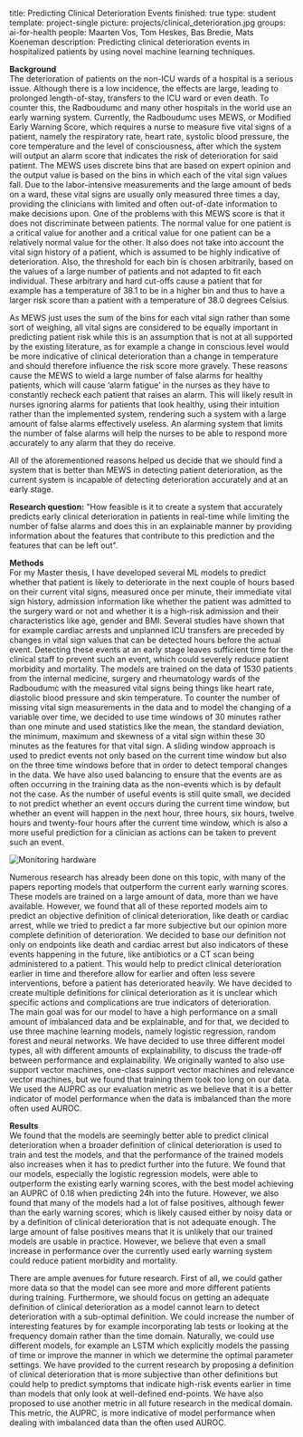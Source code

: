 title: Predicting Clinical Deterioration Events
finished: true
type: student
template: project-single
picture: projects/clinical_deterioration.jpg
groups: ai-for-health
people: Maarten Vos, Tom Heskes, Bas Bredie, Mats Koeneman
description: Predicting clinical deterioration events in hospitalized patients by using novel machine learning techniques.

**Background**<br>
The deterioration of patients on the non-ICU wards of a hospital is a serious issue. Although there is a low incidence, the effects are large, leading to prolonged length-of-stay, transfers to the ICU ward or even death. To counter this, the Radboudumc and many other hospitals in the world use an early warning system. Currently, the Radboudumc uses MEWS, or Modified Early Warning Score, which requires a nurse to measure five vital signs of a patient, namely the respiratory rate, heart rate, systolic blood pressure, the core temperature and the level of consciousness, after which the system will output an alarm score that indicates the risk of deterioration for said patient. The MEWS uses discrete bins that are based on expert opinion and the output value is based on the bins in which each of the vital sign values fall. Due to the labor-intensive measurements and the large amount of beds on a ward, these vital signs are usually only measured three times a day, providing the clinicians with limited and often out-of-date information to make decisions upon.
One of the problems with this MEWS score is that it does not discriminate between patients. The normal value for one patient is a critical value for another and a critical value for one patient can be a relatively normal value for the other. It also does not take into account the vital sign history of a patient, which is assumed to be highly indicative of deterioration. Also, the threshold for each bin is chosen arbitrarily, based on the values of a large number of patients and not adapted to fit each individual. These arbitrary and hard cut-offs cause a patient that for example has a temperature of 38.1 to be in a higher bin and thus to have a larger risk score than a patient with a temperature of 38.0 degrees Celsius.

As MEWS just uses the sum of the bins for each vital sign rather than some sort of weighing, all vital signs are considered to be equally important in predicting patient risk while this is an assumption that is not at all supported by the existing literature, as for example a change in conscious level would be more indicative of clinical deterioration than a change in temperature and should therefore influence the risk score more gravely. These reasons cause the MEWS to wield a large number of false alarms for healthy patients, which will cause ‘alarm fatigue’ in the nurses as they have to constantly recheck each patient that raises an alarm. This will likely result in nurses ignoring alarms for patients that look healthy, using their intuition rather than the implemented system, rendering such a system with a large amount of false alarms effectively useless. An alarming system that limits the number of false alarms will help the nurses to be able to respond more accurately to any alarm that they do receive.

All of the aforementioned reasons helped us decide that we should find a system that is better than MEWS in detecting patient deterioration, as the current system is incapable of detecting deterioration accurately and at an early stage.

**Research question:** "How feasible is it to create a system that accurately predicts early clinical deterioration in patients in real-time while limiting the number of false alarms and does this in an explainable manner by providing information about the features that contribute to this prediction and the features that can be left out".

**Methods**<br>
For my Master thesis, I have developed several ML models to predict whether that patient is likely to deteriorate in the next couple of hours based on their current vital signs, measured once per minute, their immediate vital sign history, admission information like whether the patient was admitted to the surgery ward or not and whether it is a high-risk admission and their characteristics like age, gender and BMI. Several studies have shown that for example cardiac arrests and unplanned ICU transfers are preceded by changes in vital sign values that can be detected hours before the actual event. Detecting these events at an early stage leaves sufficient time for the clinical staff to prevent such an event, which could severely reduce patient morbidity and mortality. The models are trained on the data of 1530 patients from the internal medicine, surgery and rheumatology wards of the Radboudumc with the measured vital signs being things like heart rate, diastolic blood pressure and skin temperature. To counter the number of missing vital sign measurements in the data and to model the changing of a variable over time, we decided to use time windows of 30 minutes rather than one minute and used statistics like the mean, the standard deviation, the minimum, maximum and skewness of a vital sign within these 30 minutes as the features for that vital sign. A sliding window approach is used to predict events not only based on the current time window but also on the three time windows before that in order to detect temporal changes in the data. We have also used balancing to ensure that the events are as often occurring in the training data as the non-events which is by default not the case. As the number of useful events is still quite small, we decided to not predict whether an event occurs during the current time window, but whether an event will happen in the next hour, three hours, six hours, twelve hours and twenty-four hours after the current time window, which is also a more useful prediction for a clinician as actions can be taken to prevent such an event.

![Monitoring hardware]({static}/images/projects/cde_hardware.png)

Numerous research has already been done on this topic, with many of the papers reporting models that outperform the current early warning scores. These models are trained on a large amount of data, more than we have available. However, we found that all of these reported models aim to predict an objective definition of clinical deterioration, like death or cardiac arrest, while we tried to predict a far more subjective but our opinion more complete definition of deterioration. We decided to base our definition not only on endpoints like death and cardiac arrest but also indicators of these events happening in the future, like antibiotics or a CT scan being administered to a patient. This would help to predict clinical deterioration earlier in time and therefore allow for earlier and often less severe interventions, before a patient has deteriorated heavily. We have decided to create multiple definitions for clinical deterioration as it is unclear which specific actions and complications are true indicators of deterioration.   
The main goal was for our model to have a high performance on a small amount of imbalanced data and be explainable, and for that, we decided to use three machine learning models, namely logistic regression, random forest and neural networks. We have decided to use three different model types, all with different amounts of explainability, to discuss the trade-off between performance and explainability. We originally wanted to also use support vector machines, one-class support vector machines and relevance vector machines, but we found that training them took too long on our data. We used the AUPRC as our evaluation metric as we believe that it is a better indicator of model performance when the data is imbalanced than the more often used AUROC. 

**Results**<br>
We found that the models are seemingly better able to predict clinical deterioration when a broader definition of clinical deterioration is used to train and test the models, and that the performance of the trained models also increases when it has to predict further into the future. We found that our models, especially the logistic regression models, were able to outperform the existing early warning scores, with the best model achieving an AUPRC of 0.18 when predicting 24h into the future. However, we also found that many of the models had a lot of false positives, although fewer than the early warning scores, which is likely caused either by noisy data or by a definition of clinical deterioration that is not adequate enough. The large amount of false positives means that it is unlikely that our trained models are usable in practice. However, we believe that even a small increase in performance over the currently used early warning system could reduce patient morbidity and mortality.

There are ample avenues for future research. First of all, we could gather more data so that the model can see more and more different patients during training. Furthermore, we should focus on getting an adequate definition of clinical deterioration as a model cannot learn to detect deterioration with a sub-optimal definition. We could increase the number of interesting features by for example incorporating lab tests or looking at the frequency domain rather than the time domain.  Naturally, we could use different models, for example an LSTM which explicitly models the passing of time or improve the manner in which we determine the optimal parameter settings. 
We have provided to the current research by proposing a definition of clinical deterioration that is more subjective than other definitions but could help to predict symptoms that indicate high-risk events earlier in time than models that only look at well-defined end-points. We have also proposed to use another metric in all future research in the medical domain. This metric, the AUPRC, is more indicative of model performance when dealing with imbalanced data than the often used AUROC. 
